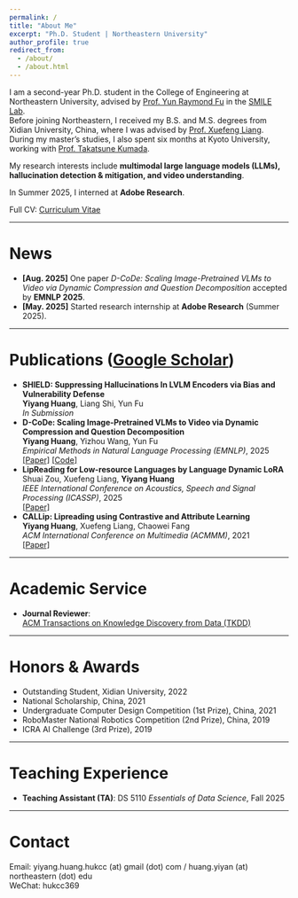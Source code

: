 ```yaml
---
permalink: /
title: "About Me"
excerpt: "Ph.D. Student | Northeastern University"
author_profile: true
redirect_from: 
  - /about/
  - /about.html
---
```


I am a second-year Ph.D. student in the College of Engineering at Northeastern University, advised by [Prof. Yun Raymond Fu](https://www1.ece.neu.edu/~yunfu/) in the [SMILE Lab](https://fulab.sites.northeastern.edu/).  
Before joining Northeastern, I received my B.S. and M.S. degrees from Xidian University, China, where I was advised by [Prof. Xuefeng Liang](https://web.xidian.edu.cn/xliang/en/index.html).  
During my master’s studies, I also spent six months at Kyoto University, working with [Prof. Takatsune Kumada](https://kdb.iimc.kyoto-u.ac.jp/profile/en.a61c204316cdb5fc.html#display-items_basic-information).

My research interests include **multimodal large language models (LLMs), hallucination detection & mitigation, and video understanding**.

In Summer 2025, I interned at **Adobe Research**.

Full CV: [Curriculum Vitae](../files/CVFall2025.pdf)


---
# News

- **[Aug. 2025]** One paper *D-CoDe: Scaling Image-Pretrained VLMs to Video via Dynamic Compression and Question Decomposition* accepted by **EMNLP 2025**.  
- **[May. 2025]** Started research internship at **Adobe Research** (Summer 2025).  


---
# Publications ([Google Scholar](https://scholar.google.com/citations?user=A0H2ZYQAAAAJ))
- **SHIELD: Suppressing Hallucinations In LVLM Encoders via Bias and Vulnerability Defense**  
  **Yiyang Huang**, Liang Shi, Yun Fu  
  *In Submission*  
- **D-CoDe: Scaling Image-Pretrained VLMs to Video via Dynamic Compression and Question Decomposition**  
  **Yiyang Huang**, Yizhou Wang, Yun Fu  
  *Empirical Methods in Natural Language Processing (EMNLP)*, 2025  
  [[Paper]](https://arxiv.org/abs/2510.08818) [[Code]](https://github.com/hukcc/D-CoDe)  
- **LipReading for Low-resource Languages by Language Dynamic LoRA**  
  Shuai Zou, Xuefeng Liang, **Yiyang Huang**  
  *IEEE International Conference on Acoustics, Speech and Signal Processing (ICASSP)*, 2025  
  [[Paper]](https://ieeexplore.ieee.org/abstract/document/10889645)  
- **CALLip: Lipreading using Contrastive and Attribute Learning**  
  **Yiyang Huang**, Xuefeng Liang, Chaowei Fang  
  *ACM International Conference on Multimedia (ACMMM)*, 2021  
  [[Paper]](https://dl.acm.org/doi/10.1145/3474085.3475420)

---
# Academic Service
- **Journal Reviewer**:  
  [ACM Transactions on Knowledge Discovery from Data (TKDD)](https://dl.acm.org/journal/tkdd)  

---
# Honors & Awards

- Outstanding Student, Xidian University, 2022  
- National Scholarship, China, 2021  
- Undergraduate Computer Design Competition (1st Prize), China, 2021  
- RoboMaster National Robotics Competition (2nd Prize), China, 2019  
- ICRA AI Challenge (3rd Prize), 2019  

---
# Teaching Experience

- **Teaching Assistant (TA)**: DS 5110 *Essentials of Data Science*, Fall 2025  

---
# Contact

Email: yiyang.huang.hukcc (at) gmail (dot) com / huang.yiyan (at) northeastern (dot) edu  
WeChat: hukcc369  
